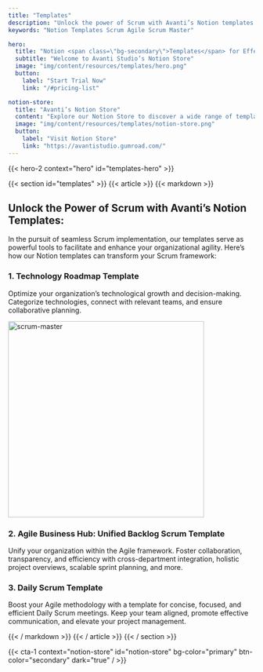 ```yaml
---
title: "Templates"
description: "Unlock the power of Scrum with Avanti’s Notion templates."
keywords: "Notion Templates Scrum Agile Scrum Master"

hero:
  title: "Notion <span class=\"bg-secondary\">Templates</span> for Effective Scrum Implementation"
  subtitle: "Welcome to Avanti Studio’s Notion Store"
  image: "img/content/resources/templates/hero.png"
  button:
    label: "Start Trial Now"
    link: "/#pricing-list"

notion-store:
  title: "Avanti’s Notion Store"
  content: "Explore our Notion Store to discover a wide range of templates designed to enhance your productivity"
  image: "img/content/resources/templates/notion-store.png"
  button:
    label: "Visit Notion Store"
    link: "https://avantistudio.gumroad.com/"
---
```


{{< hero-2 context="hero" id="templates-hero" >}}

{{< section id="templates" >}}
{{< article >}}
{{< markdown >}}

## Unlock the Power of Scrum with Avanti’s Notion Templates:

In the pursuit of seamless Scrum implementation, our templates serve as powerful tools to facilitate and enhance your
organizational agility. Here’s how our Notion templates can transform your Scrum framework:

### 1. Technology Roadmap Template

Optimize your organization’s technological growth and decision-making. Categorize technologies, connect with relevant
teams, and ensure collaborative planning.

<img alt="scrum-master" src="/img/content/resources/templates/technology-roadmap.png" style="height: 400px" class="image-right" />

### 2. Agile Business Hub: Unified Backlog Scrum Template

Unify your organization within the Agile framework. Foster collaboration, transparency, and efficiency with
cross-department integration, holistic project overviews, scalable sprint planning, and more.

### 3. Daily Scrum Template

Boost your Agile methodology with a template for concise, focused, and efficient Daily Scrum meetings. Keep your team
aligned, promote effective communication, and elevate your project management.

{{< / markdown >}}
{{< / article >}}
{{< / section >}}

{{< cta-1 context="notion-store" id="notion-store" bg-color="primary" btn-color="secondary" dark="true" / >}}
